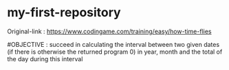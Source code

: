 # my-first-repository
Original-link : https://www.codingame.com/training/easy/how-time-flies

#OBJECTIVE : 
succeed in calculating the interval between two given dates (if there is otherwise the returned program 0) in year, month and the total of the day during this interval
